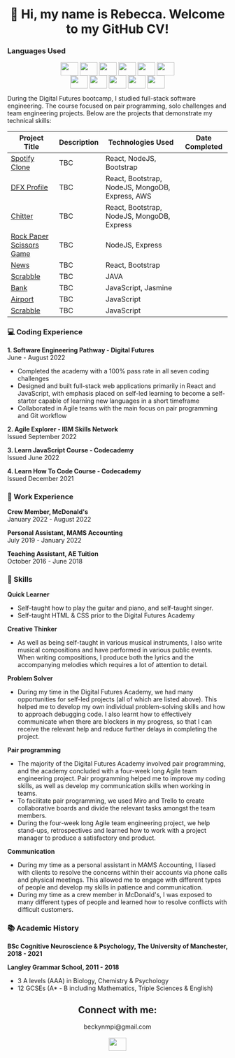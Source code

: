 <h1 align="center">👋 Hi, my name is Rebecca. Welcome to my GitHub CV!</h1>

<h3 align="left">Languages Used</h3>
<p align="center">
<a href="https://getbootstrap.com/" target="blank"><img align="center" src="https://img.icons8.com/color/48/000000/bootstrap.png" alt="" height="30" width="40" /></a>
<a href="https://developer.mozilla.org/en-US/docs/Web/CSS" target="blank"><img align="center" src="https://img.icons8.com/color/48/000000/css3.png" alt="" height="30" width="40" /></a>
<a href="https://developer.mozilla.org/en-US/docs/Web/HTML" target="blank"><img align="center" src="https://img.icons8.com/color/48/000000/html-5--v1.png" alt="" height="30" width="40" /></a>
<a href="https://jasmine.github.io/" target="blank"><img align="center" src="https://user-images.githubusercontent.com/99371800/196663863-e6c018d4-b93d-4a5a-a24c-9439c348fe52.png" alt="" height="30" width="40" /></a> 
<a href="https://developer.mozilla.org/en-US/docs/Web/JavaScript" target="blank"><img align="center" src="https://img.icons8.com/color/48/000000/javascript--v1.png" alt="" height="30" width="40" /></a>
<a href="https://reactjs.org/" target="blank"><img align="center" src="https://img.icons8.com/plasticine/100/000000/react.png" alt="" height="30" width="40" /></a>
<br>
<a href="https://www.chaijs.com/" target="blank"><img align="center" src="https://user-images.githubusercontent.com/99371800/196662957-b8143701-7a91-4798-a945-9eda29527fa3.png" alt="" height="30" width="40" /></a>
<a href="https://expressjs.com/en/api.html" target="blank"><img align="center" src="https://img.icons8.com/color/48/000000/express-js.png" alt="" height="30" width="40" /></a>
<a href="https://docs.oracle.com/javase/8/docs/" target="blank"><img align="center" src="https://img.icons8.com/color/48/000000/java-coffee-cup-logo--v1.png" alt="" height="30" width="40" /></a>
<a href="https://www.mongodb.com/" target="blank"><img align="center" src="https://img.icons8.com/external-tal-revivo-shadow-tal-revivo/24/000000/external-mongodb-a-cross-platform-document-oriented-database-program-logo-shadow-tal-revivo.png" alt="" height="30" width="40" /></a>
<a href="https://nodejs.org/en/" target="blank"><img align="center" src="https://img.icons8.com/color/48/000000/nodejs.png" alt="" height="30" width="40" /></a>
</p>


During the Digital Futures bootcamp, I studied full-stack software engineering. The course focused on pair programming, solo challenges and team engineering projects. Below are the projects that demonstrate my technical skills:

| Project Title | Description | Technologies Used | Date Completed |
| ----------- | ----------- |-----------          | -----------    |
| <a href="https://github.com/RebeccaM21/SpotifyClone--React"> Spotify Clone | TBC | React, NodeJS, Bootstrap |
| <a href="https://github.com/RebeccaM21/TeamChallenge--FrontEnd"> DFX Profile | TBC | React, Bootstrap, NodeJS, MongoDB, Express, AWS |
| <a href="https://github.com/RebeccaM21/ChitterChallenge--FullStack"> Chitter | TBC | React, Bootstrap, NodeJS, MongoDB, Express |
| <a href="https://github.com/RebeccaM21/RockPaperScissorsChallenge"> Rock Paper Scissors Game | TBC | NodeJS, Express |
| <a href="https://github.com/RebeccaM21/NewsChallenge--React"> News | TBC | React, Bootstrap |
| <a href="https://github.com/RebeccaM21/ScrabbleChallenge--JAVA"> Scrabble | TBC | JAVA |
| <a href="https://github.com/RebeccaM21/BankChallenge--JavaScript"> Bank | TBC | JavaScript, Jasmine |
| <a href="https://github.com/RebeccaM21/AirportChallenge--JavaScript"> Airport | TBC | JavaScript |
| <a href="https://github.com/RebeccaM21/ScrabbleChallenge--JavaScript"> Scrabble | TBC | JavaScript |

<h3 align="left">💻 Coding Experience</h3>

<strong> 1. Software Engineering Pathway - Digital Futures </strong>
<br> June - August 2022

- Completed the academy with a 100% pass rate in all seven coding challenges
- Designed and built full-stack web applications primarily in React and JavaScript, with emphasis placed on self-led learning to become a self-starter capable of learning new languages in a short timeframe
- Collaborated in Agile teams with the main focus on pair programming and Git workflow 

<strong> 2. Agile Explorer - IBM Skills Network </strong>
<br> Issued September 2022

<strong> 3. Learn JavaScript Course - Codecademy </strong>
<br> Issued June 2022

<strong> 4. Learn How To Code Course - Codecademy </strong>
<br> Issued December 2021

<h3 align="left">💼 Work Experience</h3>

<strong> Crew Member, McDonald's </strong>
<br> January 2022 - August 2022

<strong> Personal Assistant, MAMS Accounting </strong>
<br> July 2019 - January 2022

<strong> Teaching Assistant, AE Tuition </strong>
<br> October 2016 - June 2018

<h3 align="left">🧠 Skills</h3>

<strong> Quick Learner </strong>
- Self-taught how to play the guitar and piano, and self-taught singer. 
- Self-taught HTML & CSS prior to the Digital Futures Academy

<strong> Creative Thinker </strong>
- As well as being self-taught in various musical instruments, I also write musical compositions and have performed in various public events. When writing compositions, I produce both the lyrics and the accompanying melodies which requires a lot of attention to detail.

<strong> Problem Solver </strong>
- During my time in the Digital Futures Academy, we had many opportunities for self-led projects (all of which are listed above). This helped me to develop my own individual problem-solving skills and how to approach debugging code. I also learnt how to effectively communicate when there are blockers in my progress, so that I can receive the relevant help and reduce further delays in  completing the project.

<strong> Pair programming </strong>
- The majority of the Digital Futures Academy involved pair programming, and the academy concluded with a four-week long Agile team engineering project. Pair programming helped me to improve my coding skills, as well as develop my communication skills when working in teams. 
- To facilitate pair programming, we used Miro and Trello to create collaborative boards and divide the relevant tasks amongst the team members. 
- During the four-week long Agile team engineering project, we help stand-ups, retrospectives and learned how to work with a project manager to produce a satisfactory end product.

<strong> Communication </strong>
- During my time as a personal assistant in MAMS Accounting, I liased with clients to resolve the concerns within their accounts via phone calls and physical meetings. This allowed me to engage with different types of people and develop my skills in patience and communication. 
- During my time as a crew member in McDonald's, I was exposed to many different types of people and learned how to resolve conflicts with difficult customers.

<h3 align="left">📚 Academic History</h3>

<strong> BSc Cognitive Neuroscience & Psychology, The University of Manchester, 2018 - 2021 </strong>

<strong> Langley Grammar School, 2011 - 2018 </strong>
- 3 A levels (AAA) in Biology, Chemistry & Psychology
- 12 GCSEs (A* - B including Mathematics, Triple Sciences & English)

<h2 align="center">Connect with me:</h2>

<p align="center">
beckynmpi@gmail.com
<br>
<br>
<a href="https://www.linkedin.com/in/rebecca-mpi-00574a182/"><img align="center" src="https://cdn.jsdelivr.net/npm/simple-icons@7.15.0/icons/linkedin.svg" alt="" height="30" width="40" /></a>
</p>

